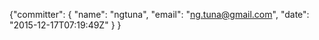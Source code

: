{"committer": {
		    "name": "ngtuna",
		    "email": "ng.tuna@gmail.com",
		    "date": "2015-12-17T07:19:49Z"
		  }
		  }